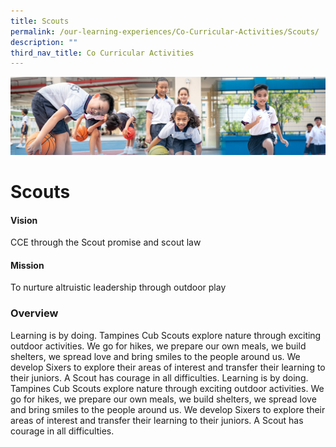 ```yaml
---
title: Scouts
permalink: /our-learning-experiences/Co-Curricular-Activities/Scouts/
description: ""
third_nav_title: Co Curricular Activities
---
```

![](/images/Our%20Learning%20Experiences.jpg)

Scouts
======

#### **Vision**

CCE through the Scout promise and scout law  
  

#### **Mission**

To nurture altruistic leadership through outdoor play  

### **Overview**

Learning is by doing. Tampines Cub Scouts explore nature through exciting outdoor activities. We go for hikes, we prepare our own meals, we build shelters, we spread love and bring smiles to the people around us. We develop Sixers to explore their areas of interest and transfer their learning to their juniors. A Scout has courage in all difficulties. Learning is by doing. Tampines Cub Scouts explore nature through exciting outdoor activities. We go for hikes, we prepare our own meals, we build shelters, we spread love and bring smiles to the people around us. We develop Sixers to explore their areas of interest and transfer their learning to their juniors. A Scout has courage in all difficulties.